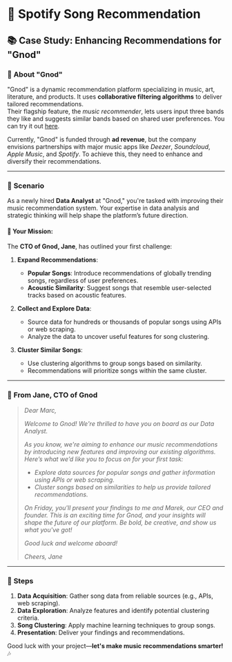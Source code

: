 # 🎵 **Spotify Song Recommendation**

## 📚 **Case Study: Enhancing Recommendations for "Gnod"**

### 🌟 **About "Gnod"**
"Gnod" is a dynamic recommendation platform specializing in music, art, literature, and products. It uses **collaborative filtering algorithms** to deliver tailored recommendations.  
Their flagship feature, the _music recommender_, lets users input three bands they like and suggests similar bands based on shared user preferences. You can try it out [here](https://www.gnoosic.com).  

Currently, "Gnod" is funded through **ad revenue**, but the company envisions partnerships with major music apps like _Deezer_, _Soundcloud_, _Apple Music_, and _Spotify_. To achieve this, they need to enhance and diversify their recommendations.  

---

### 💼 **Scenario**
As a newly hired **Data Analyst** at "Gnod," you're tasked with improving their music recommendation system. Your expertise in data analysis and strategic thinking will help shape the platform’s future direction.  

#### 🚀 **Your Mission**:
The **CTO of Gnod, Jane**, has outlined your first challenge:  
1. **Expand Recommendations**:  
   - **Popular Songs**: Introduce recommendations of globally trending songs, regardless of user preferences.  
   - **Acoustic Similarity**: Suggest songs that resemble user-selected tracks based on acoustic features.  

2. **Collect and Explore Data**:  
   - Source data for hundreds or thousands of popular songs using APIs or web scraping.  
   - Analyze the data to uncover useful features for song clustering.  

3. **Cluster Similar Songs**:  
   - Use clustering algorithms to group songs based on similarity.  
   - Recommendations will prioritize songs within the same cluster.  

---

### 📧 **From Jane, CTO of Gnod**
> _Dear Marc,_  
>  
> _Welcome to Gnod! We're thrilled to have you on board as our Data Analyst._  
>  
> _As you know, we're aiming to enhance our music recommendations by introducing new features and improving our existing algorithms. Here’s what we’d like you to focus on for your first task:_  
>  
> - _Explore data sources for popular songs and gather information using APIs or web scraping._  
> - _Cluster songs based on similarities to help us provide tailored recommendations._  
>  
> _On Friday, you'll present your findings to me and Marek, our CEO and founder. This is an exciting time for Gnod, and your insights will shape the future of our platform. Be bold, be creative, and show us what you've got!_  
>  
> _Good luck and welcome aboard!_  
>  
> _Cheers, Jane_  

---

### 🔧 **Steps**
1. **Data Acquisition**: Gather song data from reliable sources (e.g., APIs, web scraping).  
2. **Data Exploration**: Analyze features and identify potential clustering criteria.  
3. **Song Clustering**: Apply machine learning techniques to group songs.  
4. **Presentation**: Deliver your findings and recommendations.  

Good luck with your project—**let's make music recommendations smarter!** 🎶
